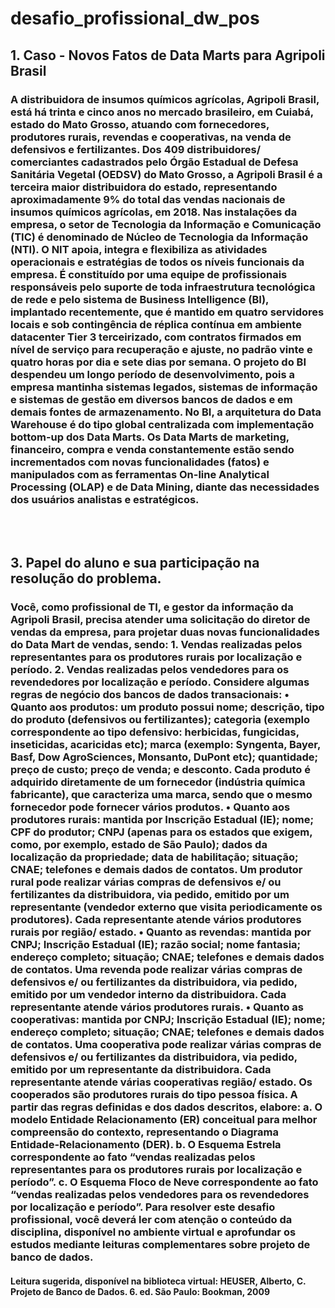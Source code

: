 # desafio_profissional_dw_pos


<h2>1. Caso - Novos Fatos de Data Marts para Agripoli Brasil</h2>
   
<h3>A distribuidora de insumos químicos agrícolas, Agripoli Brasil, está há trinta e cinco anos no
mercado brasileiro, em Cuiabá, estado do Mato Grosso, atuando com fornecedores, produtores
rurais, revendas e cooperativas, na venda de defensivos e fertilizantes. Dos 409 distribuidores/
comerciantes cadastrados pelo Órgão Estadual de Defesa Sanitária Vegetal (OEDSV) do Mato
Grosso, a Agripoli Brasil é a terceira maior distribuidora do estado, representando
aproximadamente 9% do total das vendas nacionais de insumos químicos agrícolas, em 2018.
Nas instalações da empresa, o setor de Tecnologia da Informação e Comunicação (TIC) é
denominado de Núcleo de Tecnologia da Informação (NTI). O NIT apoia, integra e flexibiliza as
atividades operacionais e estratégias de todos os níveis funcionais da empresa. É constituído por
uma equipe de profissionais responsáveis pelo suporte de toda infraestrutura tecnológica de rede e
pelo sistema de Business Intelligence (BI), implantado recentemente, que é mantido em quatro
servidores locais e sob contingência de réplica contínua em ambiente datacenter Tier 3
terceirizado, com contratos firmados em nível de serviço para recuperação e ajuste, no padrão
vinte e quatro horas por dia e sete dias por semana.
O projeto do BI despendeu um longo período de desenvolvimento, pois a empresa mantinha sistemas
legados, sistemas de informação e sistemas de gestão em diversos bancos de dados e em demais
fontes de armazenamento. No BI, a arquitetura do Data Warehouse é do tipo global centralizada com
implementação bottom-up dos Data Marts.
Os Data Marts de marketing, financeiro, compra e venda constantemente estão sendo
incrementados com novas funcionalidades (fatos) e manipulados com as ferramentas On-line
Analytical Processing (OLAP) e de Data Mining, diante das necessidades dos usuários analistas e
estratégicos. </h3>
</br>
</br>
<h2>3. Papel do aluno e sua participação na resolução do problema.</h2>

<h3>Você, como profissional de TI, e gestor da informação da Agripoli Brasil, precisa atender uma
solicitação do diretor de vendas da empresa, para projetar duas novas funcionalidades do Data Mart
de vendas, sendo:
1. Vendas realizadas pelos representantes para os produtores rurais por localização e período.
2. Vendas realizadas pelos vendedores para os revendedores por localização e período.
Considere algumas regras de negócio dos bancos de dados transacionais:
• Quanto aos produtos: um produto possui nome; descrição, tipo do produto (defensivos ou
fertilizantes); categoria (exemplo correspondente ao tipo defensivo: herbicidas, fungicidas,
inseticidas, acaricidas etc); marca (exemplo: Syngenta, Bayer, Basf, Dow AgroSciences,
Monsanto, DuPont etc); quantidade; preço de custo; preço de venda; e desconto. Cada
produto é adquirido diretamente de um fornecedor (indústria química fabricante), que
caracteriza uma marca, sendo que o mesmo fornecedor pode fornecer vários produtos.
• Quanto aos produtores rurais: mantida por Inscrição Estadual (IE); nome; CPF do produtor;
CNPJ (apenas para os estados que exigem, como, por exemplo, estado de São Paulo); dados
da localização da propriedade; data de habilitação; situação; CNAE; telefones e demais dados
de contatos. Um produtor rural pode realizar várias compras de defensivos e/ ou fertilizantes
da distribuidora, via pedido, emitido por um representante (vendedor externo que visita
periodicamente os produtores). Cada representante atende vários produtores rurais por
região/ estado.
• Quanto as revendas: mantida por CNPJ; Inscrição Estadual (IE); razão social; nome fantasia;
endereço completo; situação; CNAE; telefones e demais dados de contatos. Uma revenda
pode realizar várias compras de defensivos e/ ou fertilizantes da distribuidora, via pedido,
emitido por um vendedor interno da distribuidora. Cada representante atende vários
produtores rurais.
• Quanto as cooperativas: mantida por CNPJ; Inscrição Estadual (IE); nome; endereço completo;
situação; CNAE; telefones e demais dados de contatos. Uma cooperativa pode realizar várias
compras de defensivos e/ ou fertilizantes da distribuidora, via pedido, emitido por um
representante da distribuidora. Cada representante atende várias cooperativas região/
estado. Os cooperados são produtores rurais do tipo pessoa física.
A partir das regras definidas e dos dados descritos, elabore:
a. O modelo Entidade Relacionamento (ER) conceitual para melhor compreensão do contexto,
representando o Diagrama Entidade-Relacionamento (DER).
b. O Esquema Estrela correspondente ao fato “vendas realizadas pelos representantes para os
produtores rurais por localização e período”.
c. O Esquema Floco de Neve correspondente ao fato “vendas realizadas pelos vendedores para
os revendedores por localização e período”.
Para resolver este desafio profissional, você deverá ler com atenção o conteúdo da disciplina,
disponível no ambiente virtual e aprofundar os estudos mediante leituras complementares sobre
projeto de banco de dados. </h3>
<h4>Leitura sugerida, disponível na biblioteca virtual:
HEUSER, Alberto, C. Projeto de Banco de Dados. 6. ed. São Paulo: Bookman, 2009</h4>
